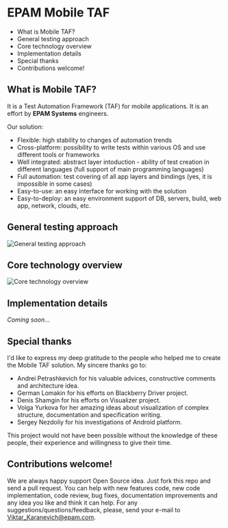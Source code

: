 EPAM Mobile TAF
===============

* What is Mobile TAF?
* General testing approach
* Core technology overview
* Implementation details
* Special thanks
* Contributions welcome!

What is Mobile TAF?
-------------------
It is a Test Automation Framework (TAF) for mobile applications. It is an effort by **EPAM Systems** engineers.

Our solution:

* Flexible: high stability to changes of automation trends
* Cross-platform: possibility to write tests within various OS and use different tools or frameworks
* Well integrated: abstract layer intoduction - ability of test creation in different languages (full support of main programming languages)
* Full automation: test covering of all app layers and bindings (yes, it is impossible in some cases)
* Easy-to-use: an easy interface for working with the solution
* Easy-to-deploy: an easy environment support of DB, servers, build, web app, network, clouds, etc.

General testing approach
------------------------
![General testing approach](https://github.com/EPAM-Systems/EPAM-Mobile-TAF/raw/master/docs/spec/Full%20automation%20approach.png) 

Core technology overview
------------------------
![Core technology overview](https://github.com/EPAM-Systems/EPAM-Mobile-TAF/raw/master/docs/spec/Core%20technology%20scheme.png) 

Implementation details
----------------------
*Coming soon...*

Special thanks
--------------
I'd like to express my deep gratitude to the people who helped me to create the Mobile TAF solution.
My sincere thanks go to: 
* Andrei Petrashkevich for his valuable advices, constructive comments and architecture idea.
* German Lomakin for his efforts on Blackberry Driver project.
* Denis Shamgin for his efforts on Visualizer project.
* Volga Yurkova for her amazing ideas about visualization of complex structure, documentation and specification writing.
* Sergey Nezdoliy for his investigations of Android platform. 

This project would not have been possible without the knowledge of these people, their experience and willingness to give their time.

Contributions welcome!
----------------------
We are always happy support Open Source idea. Just fork this repo and send a pull request. You can help with new features code, new code implementation, code review, bug fixes, documentation improvements and any idea you like and think it can help. For any suggestions/questions/feedback, please, send your e-mail to Viktar_Karanevich@epam.com.